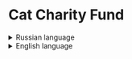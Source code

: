 # Cat Charity Fund
<details><summary>Russian language</summary>  
    
Благотворительный фонд поддержки котиков. Присутствует возможность формирования отчёта в гугл-таблице.
[Документация](https://127.0.0.1:8000/docs) доступна после запуска проекта

## Техно-стек
* python 3.7.9
* fastapi 0.78.0
* SQLAlchemy 1.4.36
* alembic 1.7.7
* pydantic 1.9.1
* aiogoogle 4.2.0
* uvicorn 0.17.6
* Google API 2.0

## Запуск проекта
1. Клонировать репозиторий
```
git clone git@github.com:avnosov3/QRkot.git
```
2. Перейти в папку с проектом и создать виртуальное окружение
```
cd QRkot
```
```
python3 -m venv env
python -m venv venv (Windows)
```
3. Активировать виртуальное окружение
```
source env/bin/activate
source venv/Scripts/activate (Windows)
```
4. Установить зависимости из файла requirements.txt:
```
pip3 install -r requirements.txt
pip install -r requirements.txt (Windows)
```
5. Создать файл и заполнить файл .env
```
DATABASE_URL=sqlite+aiosqlite:///./<указать название БД>.db
SECRET=<указать секретное значение>
FIRST_SUPERUSER_EMAIL = <указать логин супер пользователя>
FIRST_SUPERUSER_PASSWORD = <указать пароль супер пользователя>

type=<указать данные из сервисного аккаунта Google Cloud>
project_id=<указать данные из сервисного аккаунта Google Cloud>
private_key_id=<указать данные из сервисного аккаунта Google Cloud>
private_key<указать данные из сервисного аккаунта Google Cloud>
client_email=<указать данные из сервисного аккаунта Google Cloud>
client_id=<указать данные из сервисного аккаунта Google Cloud>
auth_uri=<указать данные из сервисного аккаунта Google Cloud>
token_uri=<указать данные из сервисного аккаунта Google Cloud>
auth_provider_x509_cert_url=<указать данные из сервисного аккаунта Google Cloud>
client_x509_cert_url=<указать данные из сервисного аккаунта Google Cloud>

email=<указать потчу личного аккаунта Google>
```
6. Провести миграции
```
alembic upgrade head
```
7. Запустить проект
```
uvicorn app.main:app
```

## Автор
[Артём Носов](https://github.com/avnosov3)
</details>
<details><summary>English language</summary>  
  
Charitable foundation for the support of cats. There is the possibility of generating a report in a Google spreadsheet.
[Documentation](https://127.0.0.1:8000/docs) available after project launch

## Stack
* python 3.7.9
* fastapi 0.78.0
* SQLAlchemy 1.4.36
* alembic 1.7.7
* pydantic 1.9.1
* aiogoogle 4.2.0
* uvicorn 0.17.6
* Google API 2.0

## Launch of the project

1. Clone repository
```
git clone git@github.com:avnosov3/QRkot.git
```
2. Go to the project folder and create a virtual environment
```
cd QRkot
```
```
python3 -m venv env
python -m venv venv (Windows)
```
3. Activate a virtual environmen
```
source env/bin/activate
source venv/Scripts/activate (Windows)
```
4. Install dependencies from requirements.txt
```
pip3 install -r requirements.txt
pip install -r requirements.txt (Windows)
```
5. Create a file and fill the .env file
```
DATABASE_URL=sqlite+aiosqlite:///./<specify the name of the database>.db
SECRET=<specify secret value>
FIRST_SUPERUSER_EMAIL = <specify super user login>
FIRST_SUPERUSER_PASSWORD = <specify super user password>

type=<specify data from the Google Cloud service account>
project_id=<specify data from the Google Cloud service account>
private_key_id=<specify data from the Google Cloud service account>
private_key<specify data from the Google Cloud service account>
client_email=<specify data from the Google Cloud service account>
client_id=<specify data from the Google Cloud service account>
auth_uri=<specify data from the Google Cloud service account>
token_uri=<specify data from the Google Cloud service account>
auth_provider_x509_cert_url=<specify data from the Google Cloud service account>
client_x509_cert_url=<specify data from the Google Cloud service account>

email=<specify the email of a personal Google account>
```
6. Conduct migrations
```
alembic upgrade head
```
7. Start project
```
uvicorn app.main:app
```

## Author
[Artem Nosov](https://github.com/avnosov3)

</details>
